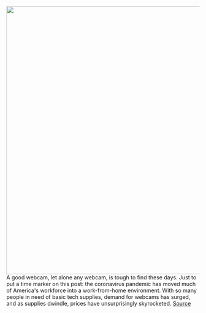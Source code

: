 <img src='https://cdn.vox-cdn.com/thumbor/GPiFbrTkHScFpjRNmwGl_R_BHpI=/0x0:2500x1667/1200x800/filters:focal(1089x567:1489x967)/cdn.vox-cdn.com/uploads/chorus_image/image/66678292/nexus-6p-9459.0.0.jpg' width='700px' /><br/>
A good webcam, let alone any webcam, is tough to find these days. Just to put a time marker on this post: the coronavirus pandemic has moved much of America's workforce into a work-from-home environment. With so many people in need of basic tech supplies, demand for webcams has surged, and as supplies dwindle, prices have unsurprisingly skyrocketed.
<a href='https://www.theverge.com/2020/4/20/21225061/phone-tablet-android-ios-phone-tablet-pc-webcam-windows-mac-os-how-to-use'> Source <a/>